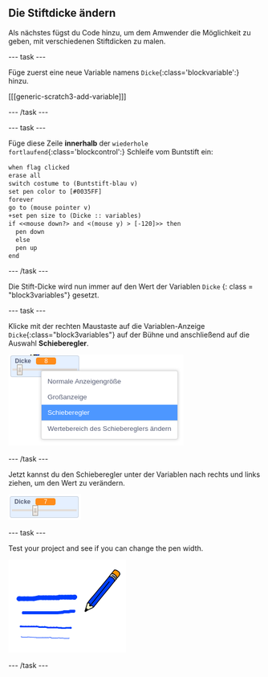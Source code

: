 ## Die Stiftdicke ändern

Als nächstes fügst du Code hinzu, um dem Amwender die Möglichkeit zu geben, mit verschiedenen Stiftdicken zu malen.

\--- task \---

Füge zuerst eine neue Variable namens `Dicke`{:class='blockvariable':} hinzu.

[[[generic-scratch3-add-variable]]]

\--- /task \---

\--- task \---

Füge diese Zeile **innerhalb** der `wiederhole fortlaufend`{:class='blockcontrol':} Schleife vom Buntstift ein:

```blocks3
when flag clicked
erase all
switch costume to (Buntstift-blau v)
set pen color to [#0035FF]
forever
go to (mouse pointer v)
+set pen size to (Dicke :: variables)
if <<mouse down?> and <(mouse y) > [-120]>> then 
  pen down
  else
  pen up
end
```

\--- /task \---

Die Stift-Dicke wird nun immer auf den Wert der Variablen `Dicke` {: class = "block3variables"} gesetzt.

\--- task \---

Klicke mit der rechten Maustaste auf die Variablen-Anzeige `Dicke`{:class="block3variables"} auf der Bühne und anschließend auf die Auswahl **Schieberegler**.

![screenshot](images/paint-slider.png)

\--- /task \---

Jetzt kannst du den Schieberegler unter der Variablen nach rechts und links ziehen, um den Wert zu verändern.

![Screenshot](images/paint-slider-change.png)

\--- task \---

Test your project and see if you can change the pen width.

![Screenshot](images/paint-width-test.png)

\--- /task \---